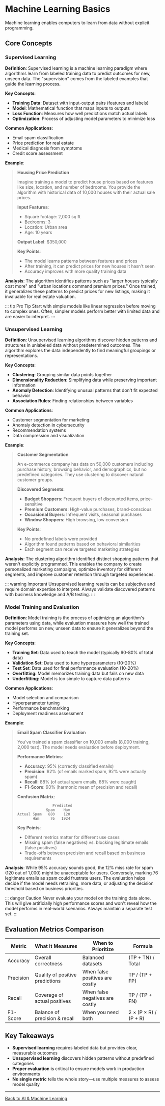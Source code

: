 # Machine Learning Basics

Machine learning enables computers to learn from data without explicit programming.

## Core Concepts

### Supervised Learning

**Definition**: Supervised learning is a machine learning paradigm where algorithms learn from labeled training data to predict outcomes for new, unseen data. The "supervision" comes from the labeled examples that guide the learning process.

**Key Concepts**:
- **Training Data**: Dataset with input-output pairs (features and labels)
- **Model**: Mathematical function that maps inputs to outputs
- **Loss Function**: Measures how well predictions match actual labels
- **Optimization**: Process of adjusting model parameters to minimize loss

**Common Applications**:
- Email spam classification
- Price prediction for real estate
- Medical diagnosis from symptoms
- Credit score assessment

**Example**:

> **Housing Price Prediction**
> 
> Imagine training a model to predict house prices based on features like size, location, and number of bedrooms. You provide the algorithm with historical data of 10,000 houses with their actual sale prices.
> 
> **Input Features**:
> - Square footage: 2,000 sq ft
> - Bedrooms: 3
> - Location: Urban area
> - Age: 10 years
> 
> **Output Label**: $350,000
> 
> **Key Points**:
> - The model learns patterns between features and prices
> - After training, it can predict prices for new houses it hasn't seen
> - Accuracy improves with more quality training data

**Analysis**: The algorithm identifies patterns such as "larger houses typically cost more" and "urban locations command premium prices." Once trained, it generalizes these patterns to predict prices for new listings, making it invaluable for real estate valuation.

::: tip Pro Tip
Start with simple models like linear regression before moving to complex ones. Often, simpler models perform better with limited data and are easier to interpret.
:::

### Unsupervised Learning

**Definition**: Unsupervised learning algorithms discover hidden patterns and structures in unlabeled data without predetermined outcomes. The algorithm explores the data independently to find meaningful groupings or representations.

**Key Concepts**:
- **Clustering**: Grouping similar data points together
- **Dimensionality Reduction**: Simplifying data while preserving important information
- **Anomaly Detection**: Identifying unusual patterns that don't fit expected behavior
- **Association Rules**: Finding relationships between variables

**Common Applications**:
- Customer segmentation for marketing
- Anomaly detection in cybersecurity
- Recommendation systems
- Data compression and visualization

**Example**:

> **Customer Segmentation**
> 
> An e-commerce company has data on 50,000 customers including purchase history, browsing behavior, and demographics, but no predefined categories. They use clustering to discover natural customer groups.
> 
> **Discovered Segments**:
> - **Budget Shoppers**: Frequent buyers of discounted items, price-sensitive
> - **Premium Customers**: High-value purchases, brand-conscious
> - **Occasional Buyers**: Infrequent visits, seasonal purchases
> - **Window Shoppers**: High browsing, low conversion
> 
> **Key Points**:
> - No predefined labels were provided
> - Algorithm found patterns based on behavioral similarities
> - Each segment can receive targeted marketing strategies

**Analysis**: The clustering algorithm identified distinct shopping patterns that weren't explicitly programmed. This enables the company to create personalized marketing campaigns, optimize inventory for different segments, and improve customer retention through targeted experiences.

::: warning Important
Unsupervised learning results can be subjective and require domain expertise to interpret. Always validate discovered patterns with business knowledge and A/B testing.
:::

### Model Training and Evaluation

**Definition**: Model training is the process of optimizing an algorithm's parameters using data, while evaluation measures how well the trained model performs on new, unseen data to ensure it generalizes beyond the training set.

**Key Concepts**:
- **Training Set**: Data used to teach the model (typically 60-80% of total data)
- **Validation Set**: Data used to tune hyperparameters (10-20%)
- **Test Set**: Data used for final performance evaluation (10-20%)
- **Overfitting**: Model memorizes training data but fails on new data
- **Underfitting**: Model is too simple to capture data patterns

**Common Applications**:
- Model selection and comparison
- Hyperparameter tuning
- Performance benchmarking
- Deployment readiness assessment

**Example**:

> **Email Spam Classifier Evaluation**
> 
> You've trained a spam classifier on 10,000 emails (8,000 training, 2,000 test). The model needs evaluation before deployment.
> 
> **Performance Metrics**:
> - **Accuracy**: 95% (correctly classified emails)
> - **Precision**: 92% (of emails marked spam, 92% were actually spam)
> - **Recall**: 88% (of actual spam emails, 88% were caught)
> - **F1-Score**: 90% (harmonic mean of precision and recall)
> 
> **Confusion Matrix**:
> ```
>                 Predicted
>              Spam    Ham
> Actual Spam   880    120
>        Ham     76   1924
> ```
> 
> **Key Points**:
> - Different metrics matter for different use cases
> - Missing spam (false negatives) vs. blocking legitimate emails (false positives)
> - Trade-offs between precision and recall based on business requirements

**Analysis**: While 95% accuracy sounds good, the 12% miss rate for spam (120 out of 1,000) might be unacceptable for users. Conversely, marking 76 legitimate emails as spam could frustrate users. The evaluation helps decide if the model needs retraining, more data, or adjusting the decision threshold based on business priorities.

::: danger Caution
Never evaluate your model on the training data alone. This will give artificially high performance scores and won't reveal how the model performs in real-world scenarios. Always maintain a separate test set.
:::

## Evaluation Metrics Comparison

| Metric | What It Measures | When to Prioritize | Formula |
|--------|------------------|-------------------|---------|
| Accuracy | Overall correctness | Balanced datasets | (TP + TN) / Total |
| Precision | Quality of positive predictions | When false positives are costly | TP / (TP + FP) |
| Recall | Coverage of actual positives | When false negatives are costly | TP / (TP + FN) |
| F1-Score | Balance of precision & recall | When you need both | 2 × (P × R) / (P + R) |

## Key Takeaways

- **Supervised learning** requires labeled data but provides clear, measurable outcomes
- **Unsupervised learning** discovers hidden patterns without predefined categories
- **Proper evaluation** is critical to ensure models work in production environments
- **No single metric** tells the whole story—use multiple measures to assess model quality

---

[Back to AI & Machine Learning](./index.md)
